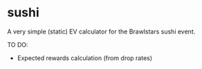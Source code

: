 # sushi
A very simple (static) EV calculator for the Brawlstars sushi event.


TO DO:
- Expected rewards calculation (from drop rates)
